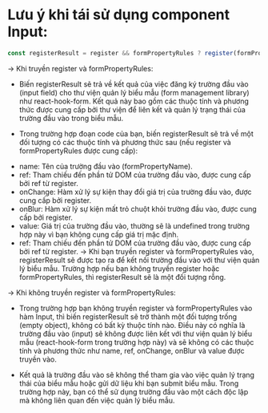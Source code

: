 # Lưu ý khi tái sử dụng component Input:

```ts
const registerResult = register && formPropertyRules ? register(formPropertyName, formPropertyRules) : {};
```

-> Khi truyền register và formPropertyRules:

- Biến registerResult sẽ trả về kết quả của việc đăng ký trường đầu vào (input field) cho thư viện quản lý biểu mẫu (form management library) như react-hook-form. Kết quả này bao gồm các thuộc tính và phương thức được cung cấp bởi thư viện để liên kết và quản lý trạng thái của trường đầu vào trong biểu mẫu.

- Trong trường hợp đoạn code của bạn, biến registerResult sẽ trả về một đối tượng có các thuộc tính và phương thức sau (nếu register và formPropertyRules được cung cấp):

* name: Tên của trường đầu vào (formPropertyName).
* ref: Tham chiếu đến phần tử DOM của trường đầu vào, được cung cấp bởi ref từ register.
* onChange: Hàm xử lý sự kiện thay đổi giá trị của trường đầu vào, được cung cấp bởi register.
* onBlur: Hàm xử lý sự kiện mất trỏ chuột khỏi trường đầu vào, được cung cấp bởi register.
* value: Giá trị của trường đầu vào, thường sẽ là undefined trong trường hợp này vì bạn không cung cấp giá trị mặc định.
* ref: Tham chiếu đến phần tử DOM của trường đầu vào, được cung cấp bởi ref từ register.
  -> Khi bạn truyền register và formPropertyRules vào, registerResult sẽ được tạo ra để kết nối trường đầu vào với thư viện quản lý biểu mẫu. Trường hợp nếu bạn không truyền register hoặc formPropertyRules, thì registerResult sẽ là một đối tượng rỗng.

-> Khi không truyền register và formPropertyRules:

- Trong trường hợp bạn không truyền register và formPropertyRules vào hàm Input, thì biến registerResult sẽ trở thành một đối tượng trống (empty object), không có bất kỳ thuộc tính nào. Điều này có nghĩa là trường đầu vào (input) sẽ không được liên kết với thư viện quản lý biểu mẫu (react-hook-form trong trường hợp này) và sẽ không có các thuộc tính và phương thức như name, ref, onChange, onBlur và value được truyền vào.

- Kết quả là trường đầu vào sẽ không thể tham gia vào việc quản lý trạng thái của biểu mẫu hoặc gửi dữ liệu khi bạn submit biểu mẫu. Trong trường hợp này, bạn có thể sử dụng trường đầu vào một cách độc lập mà không liên quan đến việc quản lý biểu mẫu.
